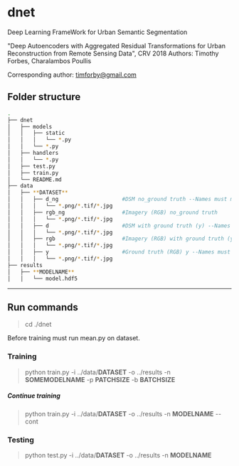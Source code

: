 # dnet
Deep Learning FrameWork for Urban Semantic Segmentation

"Deep Autoencoders with Aggregated Residual Transformations for Urban Reconstruction from Remote Sensing Data", CRV 2018
Authors: Timothy Forbes, Charalambos Poullis

Corresponding author: timforby@gmail.com


## Folder structure

```bash
.
├── dnet
│   ├── models
│   │   ├── static
│   │   │   └── *.py
│   │   └── *.py
│   ├── handlers
│   │   └── *.py
│   ├── test.py
│   ├── train.py
│   └── README.md
├── data
│   ├── **DATASET**
│   │   ├── d_ng                    #DSM no_ground truth --Names must match rgb_d
│   │   │   └── *.png/*.tif/*.jpg
│   │   ├── rgb_ng                  #Imagery (RGB) no_ground truth
│   │   │   └── *.png/*.tif/*.jpg
│   │   ├── d                       #DSM with ground truth (y) --Names must match rgb
│   │   │   └── *.png/*.tif/*.jpg
│   │   ├── rgb                     #Imagery (RGB) with ground truth (y) 
│   │   │   └── *.png/*.tif/*.jpg
│   │   ├── y                       #Ground truth (RGB) y --Names must match rgb
│   │   │   └── *.png/*.tif/*.jpg
├── results
│   ├── **MODELNAME**
│   │   └── model.hdf5
```

---

## Run commands

> cd ./dnet

Before training must run mean.py on dataset.

### Training

> python train.py -i ../data/**DATASET** -o ../results -n **SOMEMODELNAME** -p **PATCHSIZE** -b **BATCHSIZE**

##### Continue training

> python train.py -i ../data/**DATASET** -o ../results -n **MODELNAME** --cont

### Testing

> python test.py -i ../data/**DATASET** -o ../results -n **MODELNAME**

